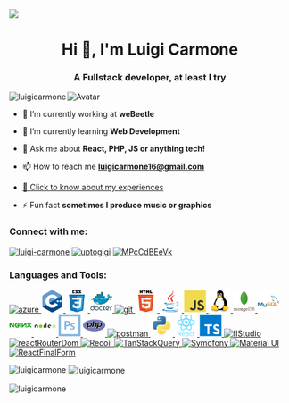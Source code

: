 
<img  width="1200" height="auto" src="https://lh3.googleusercontent.com/fife/AK0iWDx9eVevMlDo6-9PRwazcJexLA2ZMlizzP318YOUpsFbam25_-CcJDzxUWcdKQYIPpztQNK8lyQiOyMpVLbUctkM7h12Tc_bxNTkZcRu9jGCOHz5mbW6uXcoujFGFBDTbqvM-SQFTzIzAXQqGqSEcrmEHtNfB7wUTFS0LH5CksiBKoZtuJfPi4ftJgqOI8Nk_x-7Tx5oqMXSvxiIIpSIL2x-KqG9_Mff4ilmB-VMBo37-YYE0-dTxrVplGtGrwp_cArqX2EB14MZkkiWL_Sv9IgUSEd8a_mfaH4F2b9DtMVlGBKpB9KJJQIuGlgUOsUdg5lXX3ViClYZ-ph1nVJwgIQSc7iIra75C9VX8hNJLb96Nq-WNZPHWKQF6Zb6-q8bpY3r0h3fqeP-_ZYyXWy1gZpqmeWomXjw_bNk6ppNFQZNeVP-FPoCPUKzgYK1Du3GML5AbimMessTuZNqYPjtgF7cqG4j-SLtmqiqL76ipp7XO8bHZ5L8Knuga8Kd-2mSkDkXgGsicihwL5P9fQQ3znOee4p2ppNT_GPT5N8NBcVNGJEH-mVyKonNqGB6fTtgFYXPg8oVmcpxZ-YLG1J4BLOUHNZTIpkTZ9_sumHimZbnhpe9EY4d0wFVuxrrF6TyJ3uKev1DFUD7oG42Q0QWik1n991Kh7z6VvKqORluCeE7CSQGQC7WVl9BcTJimtAhFVATSHEKoWracrKKI3LHheZu1rgxUYqL4lRttYhoboCFiYW7YYCCZSksXfJriFcyKAKxACMQVrlEag3bobnxZhgluvgaPr3OuzEc2AQcpXMNeN3BzhgPQ9dRhTetafSh-kDTNLCQCvHFuRCjJDsGchzMt4yjuHStr1bi1nBI5eLVmTfUEqt1eigAN2rUZ1tuPvxajD7GI53E0j_VA_CKIL2SE72B9LznGUfwZoSnTio3I31iYp1iw6rnZmj4oXbnlbomhHYwaPKVqCumv_kcZW-V3iuKdTo-D2Aa3ej-Q229iixA66ktdV3gGiy19lvDWITIbzXOYABclMzZ4VwrQpI6XrtmaQfb-cqY4iUeKF-AV1cH1eynjRR0O_nYYwOo4CRTf6UfuxvJWvsD2JoGNxR1DSLBxxw5R47_mFVRvKnGpqFDrjNX7VzgBURReSQeZL7K0FXWicLJ-BGTpPDMfgI8pYd_qPeuWR4eVWjVzEiittWgp-XkzWldOHnjLd9l2PtTiK4n5QcOvuXH_fun8pctiCO46WJQ9XQkVV8ymxvcWoo26UhB33k9gJCgv7zIjgngrvkV7KvTqciVN5lmXLbkf0rndCAt2TyGFEQVJ3gp3xGmcM8N3be6mmtP1T7zCNG-_tGPKo7LAJpZUCpgjTjO7mU4fieG4fcKT333dIZ0yoYKnA2dyUP0sFqdjw8bZRsU5S_2zLpfibSk7dw_4hbf_F7LLQYEXkbExpgtJn29NSwhV-OvxN4xaBBX6w0DHHEsbIcGC4N-CJ9c1cuyeRbPv9URl9EtUkk1G_aiCTzirumKacidEJ-1DIvMQxvE03OUqnqvlt77LrmEmcTd5rE=w1920-h963" style="display: block; margin: 0 auto;">

<h1 align="center">Hi 👋, I'm Luigi Carmone</h1>
<h3 align="center">A Fullstack developer, at least I try</h3>

<img align="right" alt="Avatar" width="400" src="https://lh3.googleusercontent.com/fife/AK0iWDziRcjNvK9HFAs_aGBrDm-3EJ5HAO4KzleB5k0iJy9MyQVD_IY1d0EjBbsRC4VAXKce4HtRTAF4rh2xIs9CiK9Ol20Z-RwGCMkLjNz2T-2M26cCF4KdVTwvNhdpJ6udbQXidDZRdFUomQ0m2axR4xkZ_64fVfHqVdzL7HghnXTL_3OpOzr6aFRzokNd_7s_Uem1bFmsYIenBPAgruw2b08VJtE1m9zZ00g3q3qijy1PdLJS0GW4gg7fsSrDV8rqISXfAUdscM2IoT9n6j7Yg9jjRYjWRUZC782nFWt4ITK6Zm9SmpU0mXNVuo_xYoyZoozs_nLbXviuoUK5RZ-cP8xtgv6OsnMjsscrPPXMQCx7LyJ6DZA5i5v6M0t4Mnhi5cEDlBC4M_BAzGJoCa1TcVEzUoIO0SZ_NqW0iIHl7t98u90aKh8KQp1YnCpL3xKx8wzYDPLcXX3PXf8udyL1FnJg9GATGL7yRdg8hnWtKeQx1aeILSQR-p9RShyNS9KP3q5GdWWx1UjsrASnNVS-Xgurgg9-6PETinaTeaXZRMGBYzc1POcj-APncnLk0v0HLxLPVgCzd1fgLbmJaomeiXnNlMgJ8uUErlpdbUioUV-Vhj1TmobUibhYV3KIbjpPA3CJqzPjdXQKL5XgvaSDVCSmY8tx4Fb3VvNv2uNIEVw333O2cBcgUy4HpO41QIqMrklk8Z_pGTBMLZhLmm_xWP2H7szy9QRTZwe7bxaWmC42tavTGUQKZ5TZQTy_o_ZzIk1H54ng87XsruMvMdIrMjZahYYSeIcNfSxV0lgMGnKGC3_NeA5xVRWe4VUswZf6Bm_17fGVdaEPbb0tgaQ8RXPxj96jJIe4CYoxEfntG0PQIRPjo2FenMVoY6YUGa_6ZBU4gJjMHAJdtrH-l3x78BVzuhAYvBbIf5sI5OPRXbzSSL1ytyvGJlBk-fXYsgUHwZWX6fixlmLVnW8xNRbRfWY-wntIDL0IsTXt_hUvkdASzWCC9F4CnCMrpZMrhjXhrd6XaDs3uCUuIu1Ny2qPHUtevTaT0Z7Z3iM7D6kQ9B2hJRaO-c9Fo5_mCPBGw7t_Xz7AvJlY4RcSzrjCeHEcCcYuvxIiOPnu10RsswCaQFY8irvwwbAmhGkQ6Y9hYlnhyT-X2aYI0r7GjebzM-cjbzOYokTWjRbQm3Ety76EekEMRunfopFz_P_RB54L4z3qjZq47TT8Ag5YnclFoceG0Zi58cKrBNQwXsYYp4cO9X6oUSG2DJX4JCs65Eaxy4riHm-nrPuthkcegI4BnX9qhTqG-4nA-ab7tYADZjtfMGtVW1nDRwGofjt2nEqhNRXd8IcRh4tTeJXzNC0f9GKBBbypPe4dvaSHwzfhN0QtiDVJYzQRZi6MSGddvby_5wTUbgatiMoWXpyZG3c9CzRwIGHxM491TymCI7vkpQj-9ksBzDu-_GNhyIeGTJb9eZiqBrDUp2SRZyoPpPdeV7WmvjDnMBGHVzPwOdbDE8lYmV1_ki6HneplDo_VPVCZ1E7xEUGEOnUQhF5dxVIKjdf9OOs=w1920-h963">

<p align="left"> <img src="https://komarev.com/ghpvc/?username=luigicarmone&label=Profile%20views&color=0e37b4&style=flat" alt="luigicarmone" /> </p>

- 🔭 I’m currently working at **weBeetle**

- 🌱 I’m currently learning **Web Development**

- 💬 Ask me about **React, PHP, JS or anything tech!**

- 📫 How to reach me **luigicarmone16@gmail.com**

- <a href="https://drive.google.com/file/d/10DMCYt0ShaxSxh1UVKM7ti_7TCCPVgt7/view?usp=sharing" target="_blank">📄 Click to know about my experiences</a>

- ⚡ Fun fact **sometimes I produce music or graphics**

<h3 align="left">Connect with me:</h3>
<p align="left">
<a href="https://linkedin.com/in/luigi-carmone" target="blank"><img align="center" src="https://raw.githubusercontent.com/rahuldkjain/github-profile-readme-generator/master/src/images/icons/Social/linked-in-alt.svg" alt="luigi-carmone" height="30" width="40" /></a>
<a href="https://instagram.com/uptogigi" target="blank"><img align="center" src="https://raw.githubusercontent.com/rahuldkjain/github-profile-readme-generator/master/src/images/icons/Social/instagram.svg" alt="uptogigi" height="30" width="40" /></a>
<a href="https://discord.gg/MPcCdBEeVk" target="blank"><img align="center" src="https://raw.githubusercontent.com/rahuldkjain/github-profile-readme-generator/master/src/images/icons/Social/discord.svg" alt="MPcCdBEeVk" height="30" width="40" /></a>
</p>

<h3 align="left">Languages and Tools:</h3>
<p align="left"> <a href="https://azure.microsoft.com/en-in/" target="_blank" rel="noreferrer"> <img src="https://www.vectorlogo.zone/logos/microsoft_azure/microsoft_azure-icon.svg" alt="azure" width="auto" height="40"/> </a> <a href="https://www.w3schools.com/cpp/" target="_blank" rel="noreferrer"> <img src="https://raw.githubusercontent.com/devicons/devicon/master/icons/cplusplus/cplusplus-original.svg" alt="cplusplus" width="40" height="40"/> </a> <a href="https://www.w3schools.com/css/" target="_blank" rel="noreferrer"> <img src="https://raw.githubusercontent.com/devicons/devicon/master/icons/css3/css3-original-wordmark.svg" alt="css3" width="40" height="40"/> </a> <a href="https://www.docker.com/" target="_blank" rel="noreferrer"> <img src="https://raw.githubusercontent.com/devicons/devicon/master/icons/docker/docker-original-wordmark.svg" alt="docker" width="40" height="40"/> </a> <a href="https://git-scm.com/" target="_blank" rel="noreferrer"> <img src="https://www.vectorlogo.zone/logos/git-scm/git-scm-icon.svg" alt="git" width="40" height="40"/> </a> <a href="https://www.w3.org/html/" target="_blank" rel="noreferrer"> <img src="https://raw.githubusercontent.com/devicons/devicon/master/icons/html5/html5-original-wordmark.svg" alt="html5" width="40" height="40"/> </a> <a href="https://www.java.com" target="_blank" rel="noreferrer"> <img src="https://raw.githubusercontent.com/devicons/devicon/master/icons/java/java-original.svg" alt="java" width="40" height="40"/> </a> <a href="https://developer.mozilla.org/en-US/docs/Web/JavaScript" target="_blank" rel="noreferrer"> <img src="https://raw.githubusercontent.com/devicons/devicon/master/icons/javascript/javascript-original.svg" alt="javascript" width="40" height="40"/> </a> <a href="https://www.linux.org/" target="_blank" rel="noreferrer"> <img src="https://raw.githubusercontent.com/devicons/devicon/master/icons/linux/linux-original.svg" alt="linux" width="40" height="40"/> </a> <a href="https://www.mongodb.com/" target="_blank" rel="noreferrer"> <img src="https://raw.githubusercontent.com/devicons/devicon/master/icons/mongodb/mongodb-original-wordmark.svg" alt="mongodb" width="40" height="40"/> </a> <a href="https://www.mysql.com/" target="_blank" rel="noreferrer"> <img src="https://raw.githubusercontent.com/devicons/devicon/master/icons/mysql/mysql-original-wordmark.svg" alt="mysql" width="40" height="40"/> </a> <a href="https://www.nginx.com" target="_blank" rel="noreferrer"> <img src="https://raw.githubusercontent.com/devicons/devicon/master/icons/nginx/nginx-original.svg" alt="nginx" width="40" height="40"/> </a> <a href="https://nodejs.org" target="_blank" rel="noreferrer"> <img src="https://raw.githubusercontent.com/devicons/devicon/master/icons/nodejs/nodejs-original-wordmark.svg" alt="nodejs" width="40" height="40"/> </a> <a href="https://www.photoshop.com/en" target="_blank" rel="noreferrer"> <img src="https://raw.githubusercontent.com/devicons/devicon/master/icons/photoshop/photoshop-line.svg" alt="photoshop" width="40" height="40"/> </a> <a href="https://www.php.net" target="_blank" rel="noreferrer"> <img src="https://raw.githubusercontent.com/devicons/devicon/master/icons/php/php-original.svg" alt="php" width="40" height="40"/> </a> <a href="https://postman.com" target="_blank" rel="noreferrer"> <img src="https://www.vectorlogo.zone/logos/getpostman/getpostman-icon.svg" alt="postman" width="40" height="40"/> </a> <a href="https://www.python.org" target="_blank" rel="noreferrer"> <img src="https://raw.githubusercontent.com/devicons/devicon/master/icons/python/python-original.svg" alt="python" width="40" height="40"/> </a> <a href="https://reactjs.org/" target="_blank" rel="noreferrer"> <img src="https://raw.githubusercontent.com/devicons/devicon/master/icons/react/react-original-wordmark.svg" alt="react" width="40" height="40"/> </a> <a href="https://www.typescriptlang.org/" target="_blank" rel="noreferrer"> <img src="https://raw.githubusercontent.com/devicons/devicon/master/icons/typescript/typescript-original.svg" alt="typescript" width="40" height="40"/>  </a> <a href="https://www.image-line.com/fl-studio-learning/" target="_blank" rel="noreferrer"> <img src="https://upload.wikimedia.org/wikipedia/pt/7/7e/Fl_studio_logo.png" alt="flStudio" width="40" height="40"/> </a>
<a href="https://reactrouter.com/en/main" target="_blank" rel="noreferrer"> <img src="https://reactrouter.com/_brand/react-router-stacked-color.png" alt="reactRouterDom" width="auto" height="40"/> </a>
<a href="https://recoiljs.org/" target="_blank" rel="noreferrer"> <img src="https://seeklogo.com/images/R/recoil-logo-6D0128B9E2-seeklogo.com.png" alt="Recoil" width="auto" height="40"/> </a>
<a href="https://tanstack.com/query/latest//" target="_blank" rel="noreferrer"> <img src="https://seeklogo.com/images/R/react-query-logo-1340EA4CE9-seeklogo.com.png" alt="TanStackQuery" width="auto" height="40"/> </a>
<a href="https://symfony.com/" target="_blank" rel="noreferrer"> <img src="https://symfony.com/logos/symfony_black_02.png" alt="Symofony"width="auto" height="40"/> </a>
<a href="https://mui.com/" target="_blank" rel="noreferrer"> <img src="https://mui.com/static/logo.png" alt="Material UI" width="auto" height="40"/> </a>
<a href="https://final-form.org/react" target="_blank" rel="noreferrer"> <img src="https://raw.githubusercontent.com/final-form/react-final-form/HEAD/banner.png" alt="ReactFinalForm" width="auto" height="40"/> </a> </p>
<p><img align="left" src="https://github-readme-stats.vercel.app/api/top-langs?username=luigicarmone&show_icons=true&locale=en&layout=compact" alt="luigicarmone" /></p>

<p>&nbsp;<img align="center" src="https://github-readme-stats.vercel.app/api?username=luigicarmone&show_icons=true&locale=en" alt="luigicarmone" /></p>

<p><img align="center" src="https://github-readme-streak-stats.herokuapp.com/?user=luigicarmone&theme=default" alt="luigicarmone" /></p>
